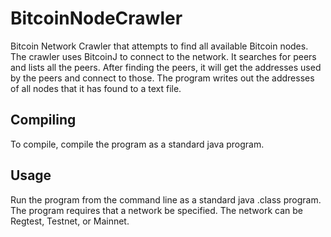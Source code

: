 # BitcoinNodeCrawler
Bitcoin Network Crawler that attempts to find all available Bitcoin nodes. The crawler uses BitcoinJ to connect to the network. It searches for peers and lists all the peers. After finding the peers, it will get the addresses used by the peers and connect to those. The program writes out the addresses of all nodes that it has found to a text file.

## Compiling
To compile, compile the program as a standard java program.

## Usage
Run the program from the command line as a standard java .class program. The program requires that a network be specified. The network can be Regtest, Testnet, or Mainnet.
